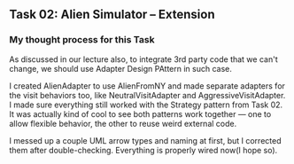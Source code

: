 ## Task 02: Alien Simulator – Extension

### My thought process for this Task

As discussed in our lecture also, to integrate 3rd party code that we can't change, we should use Adapter Design PAttern in such case.

I created AlienAdapter to use AlienFromNY and made separate adapters for the visit behaviors too, like NeutralVisitAdapter and AggressiveVisitAdapter. I made sure everything still worked with the Strategy pattern from Task 02. It was actually kind of cool to see both patterns work together — one to allow flexible behavior, the other to reuse weird external code.

I messed up a couple UML arrow types and naming at first, but I corrected them after double-checking. Everything is properly wired now(I hope so).
